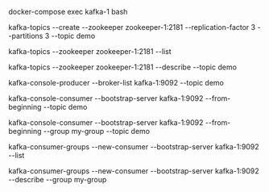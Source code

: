 docker-compose exec kafka-1 bash

kafka-topics --create --zookeeper zookeeper-1:2181 --replication-factor 3 --partitions 3 --topic demo

kafka-topics --zookeeper zookeeper-1:2181 --list

kafka-topics --zookeeper zookeeper-1:2181 --describe --topic demo





kafka-console-producer --broker-list kafka-1:9092 --topic demo

kafka-console-consumer --bootstrap-server kafka-1:9092 --from-beginning --topic demo

kafka-console-consumer --bootstrap-server kafka-1:9092 --from-beginning --group my-group --topic demo




kafka-consumer-groups --new-consumer --bootstrap-server kafka-1:9092 --list


kafka-consumer-groups --new-consumer --bootstrap-server kafka-1:9092 --describe --group my-group
